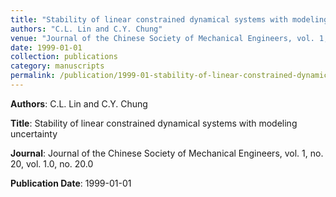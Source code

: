 ```yaml
---
title: "Stability of linear constrained dynamical systems with modeling uncertainty"
authors: "C.L. Lin and C.Y. Chung"
venue: "Journal of the Chinese Society of Mechanical Engineers, vol. 1, no. 20, vol. 1.0, no. 20.0"
date: 1999-01-01
collection: publications
category: manuscripts
permalink: /publication/1999-01-stability-of-linear-constrained-dynamical-systems-with-modeling-uncertainty
---
```


**Authors**: C.L. Lin and C.Y. Chung

**Title**: Stability of linear constrained dynamical systems with modeling uncertainty

**Journal**: Journal of the Chinese Society of Mechanical Engineers, vol. 1, no. 20, vol. 1.0, no. 20.0

**Publication Date**: 1999-01-01

